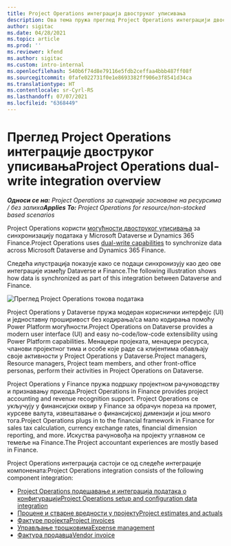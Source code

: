 ```yaml
---
title: Project Operations интеграција двоструког уписивања
description: Ова тема пружа преглед Project Operations интеграцији двоструког уписивања.
author: sigitac
ms.date: 04/28/2021
ms.topic: article
ms.prod: ''
ms.reviewer: kfend
ms.author: sigitac
ms.custom: intro-internal
ms.openlocfilehash: 540b6f74d8e79116e5fdb2ceffaa4bbb487ff08f
ms.sourcegitcommit: 0fafe022731f0e1e8693382ff906e3f8541d34ca
ms.translationtype: HT
ms.contentlocale: sr-Cyrl-RS
ms.lasthandoff: 07/07/2021
ms.locfileid: "6368449"
---
```

# <a name="project-operations-dual-write-integration-overview"></a><span data-ttu-id="c4af5-103">Преглед Project Operations интеграције двоструког уписивања</span><span class="sxs-lookup"><span data-stu-id="c4af5-103">Project Operations dual-write integration overview</span></span>

<span data-ttu-id="c4af5-104">_**Односи се на:** Project Operations за сценарије засноване на ресурсима / без залиха_</span><span class="sxs-lookup"><span data-stu-id="c4af5-104">_**Applies To:** Project Operations for resource/non-stocked based scenarios_</span></span>

<span data-ttu-id="c4af5-105">Project Operations користи [могућности двоструког уписивања](/dynamics365/fin-ops-core/dev-itpro/data-entities/dual-write/dual-write-home-page) за синхронизацију података у Microsoft Dataverse и Dynamics 365 Finance.</span><span class="sxs-lookup"><span data-stu-id="c4af5-105">Project Operations uses [dual-write capabilities](/dynamics365/fin-ops-core/dev-itpro/data-entities/dual-write/dual-write-home-page) to synchronize data across Microsoft Dataverse and Dynamics 365 Finance.</span></span>

<span data-ttu-id="c4af5-106">Следећа илустрација показује како се подаци синхронизују као део ове интеграције између Dataverse и Finance.</span><span class="sxs-lookup"><span data-stu-id="c4af5-106">The following illustration shows how data is synchronized as part of this integration between Dataverse and Finance.</span></span>

![Преглед Project Operations токова података](./media/ProjectOperationsFlows.jpg)

<span data-ttu-id="c4af5-108">Project Operations у Dataverse пружа модеран кориснички интерфејс (UI) и једноставну проширивост без кодирања/са мало кодирања помоћу Power Platform могућности.</span><span class="sxs-lookup"><span data-stu-id="c4af5-108">Project Operations on Dataverse provides a modern user interface (UI) and easy no-code/low-code extensibility using Power Platform capabilities.</span></span> <span data-ttu-id="c4af5-109">Менаџери пројеката, менаџери ресурса, чланови пројектног тима и особе које раде са клијентима обављају своје активности у Project Operations у Dataverse.</span><span class="sxs-lookup"><span data-stu-id="c4af5-109">Project managers, Resource managers, Project team members, and other front-office personas, perform their activities in Project Operations on Dataverse.</span></span>

<span data-ttu-id="c4af5-110">Project Operations у Finance пружа подршку пројектном рачуноводству и признавању прихода.</span><span class="sxs-lookup"><span data-stu-id="c4af5-110">Project Operations in Finance provides project accounting and revenue recognition support.</span></span> <span data-ttu-id="c4af5-111">Project Operations се укључују у финансијски оквир у Finance за обрачун пореза на промет, курсеве валута, извештавање о финансијској димензији и још много тога.</span><span class="sxs-lookup"><span data-stu-id="c4af5-111">Project Operations plugs in to the financial framework in Finance for sales tax calculation, currency exchange rates, financial dimension reporting, and more.</span></span> <span data-ttu-id="c4af5-112">Искуства рачуновођа на пројекту углавном се темеље на Finance.</span><span class="sxs-lookup"><span data-stu-id="c4af5-112">The Project accountant experiences are mostly based in Finance.</span></span>

<span data-ttu-id="c4af5-113">Project Operations интеграција састоји се од следеће интеграције компонената:</span><span class="sxs-lookup"><span data-stu-id="c4af5-113">Project Operations integration consists of the following component integration:</span></span>


- [<span data-ttu-id="c4af5-114">Project Operations подешавање и интеграција података о конфигурацији</span><span class="sxs-lookup"><span data-stu-id="c4af5-114">Project Operations setup and configuration data integration</span></span>](resource-dual-write-setup-integration.md) 
- [<span data-ttu-id="c4af5-115">Процене и стварне вредности у пројекту</span><span class="sxs-lookup"><span data-stu-id="c4af5-115">Project estimates and actuals</span></span>](resource-dual-write-estimates-actuals.md)
- [<span data-ttu-id="c4af5-116">Фактуре пројекта</span><span class="sxs-lookup"><span data-stu-id="c4af5-116">Project invoices</span></span>](resource-dual-write-project-invoice.md)
- [<span data-ttu-id="c4af5-117">Управљање трошковима</span><span class="sxs-lookup"><span data-stu-id="c4af5-117">Expense management</span></span>](resource-dual-write-expense.md)
- [<span data-ttu-id="c4af5-118">Фактура продавца</span><span class="sxs-lookup"><span data-stu-id="c4af5-118">Vendor invoice</span></span>](resource-dual-write-vendor-invoice.md)
